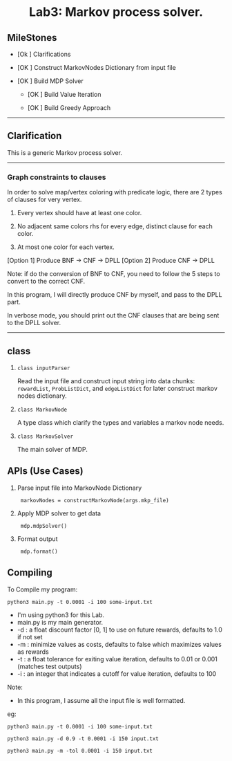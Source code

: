 # <center> Lab3: Markov process solver. </center>

## MileStones

- [Ok ] Clarifications

- [OK ] Construct MarkovNodes Dictionary from input file

- [OK ] Build MDP Solver

    - [OK ] Build Value Iteration

    - [OK ] Build Greedy Approach 

---
## Clarification

This is a generic Markov process solver.



---

### Graph constraints to clauses
In order to solve map/vertex coloring with predicate logic, there are 2 types of clauses for very vertex. 

1. Every vertex should have at least one color.

2. No adjacent same colors rhs for every edge, distinct clause for each color.

3. At most one color for each vertex.

[Option 1] Produce BNF -> CNF -> DPLL
[Option 2] Produce CNF -> DPLL 

Note: if do the conversion of BNF to CNF, you need to follow the 5 steps to convert to the correct CNF. 

In this program, I will directly produce CNF by myself, and pass to the DPLL part.

In verbose mode, you should print out the CNF clauses that are being sent to the DPLL solver.

---

## class

1. `class inputParser`

    Read the input file and construct input string into data chunks: `rewardList`, `ProbListDict`, and `edgeListDict` for later construct markov nodes dictionary.

2. `class MarkovNode`

    A type class which clarify the types and variables a markov node needs.


3. `class MarkovSolver`

    The main solver of MDP.

## APIs (Use Cases)


1. Parse input file into MarkovNode Dictionary
    
        markovNodes = constructMarkovNode(args.mkp_file)

2. Apply MDP solver to get data

        mdp.mdpSolver()

3. Format output

        mdp.format()

## Compiling
To Compile my program:

`python3 main.py -t 0.0001 -i 100 some-input.txt`

- I'm using python3 for this Lab.
- main.py is my main generator.
- -d : a float discount factor [0, 1] to use on future rewards, defaults to 1.0 if not set
- -m : minimize values as costs, defaults to false which maximizes values as rewards
- -t : a float tolerance for exiting value iteration, defaults to 0.01 or 0.001 (matches test outputs)
- -i : an integer that indicates a cutoff for value iteration, defaults to 100


Note: 
- In this program, I assume all the input file is well formatted. 

eg:

`python3 main.py -t 0.0001 -i 100 some-input.txt`

`python3 main.py -d 0.9 -t 0.0001 -i 150 input.txt`

`python3 main.py -m -tol 0.0001 -i 150 input.txt`
